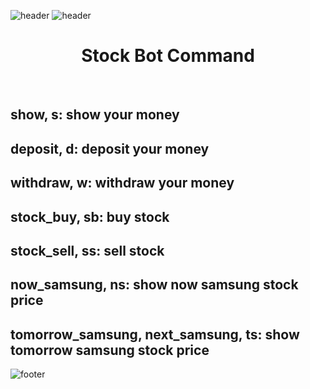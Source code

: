![header](https://capsule-render.vercel.app/api?text=Stock%20Bot!&fontColor=00A5FF&type=waving)
![header](https://capsule-render.vercel.app/api?text=[WARNING]%20This%20is%20just%20for%20fun&fontSize=40&fontColor=FF0000&type=transparent)
# <center>Stock Bot Command</center>
<br>
<h2>show, s: show your money</h2>
<h2>deposit, d: deposit your money</h2>
<h2>withdraw, w: withdraw your money</h2>
<h2>stock_buy, sb: buy stock</h2>
<h2>stock_sell, ss: sell stock</h2>
<h2>now_samsung, ns: show now samsung stock price</h2>
<h2>tomorrow_samsung, next_samsung, ts: show tomorrow samsung stock price</h2>

![footer](https://capsule-render.vercel.app/api?text=Now,%20Have%20Fun%20With%20Bot!&fontSize=55&fontColor=FF5675&rotate=8&type=slice)